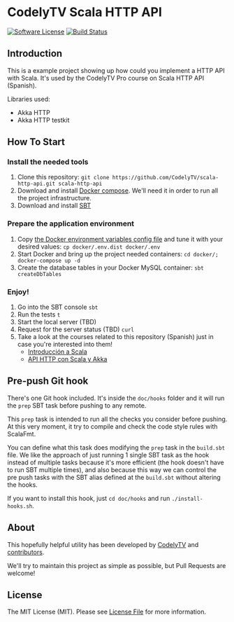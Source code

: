 # CodelyTV Scala HTTP API
 
[![Software License][ico-license]][link-license]
[![Build Status][ico-travis]][link-travis]
 
## Introduction 

This is a example project showing up how could you implement a HTTP API with Scala. It's used by the CodelyTV Pro course on Scala HTTP API (Spanish).

Libraries used:
* Akka HTTP
* Akka HTTP testkit

## How To Start

### Install the needed tools
1. Clone this repository: `git clone https://github.com/CodelyTV/scala-http-api.git scala-http-api`
2. Download and install [Docker compose](https://docs.docker.com/compose/install/). We'll need it in order to run all the project infrastructure.
3. Download and install [SBT](http://www.scala-sbt.org/download.html)

### Prepare the application environment
1. Copy [the Docker environment variables config file](docker/.env.dist) and tune it with your desired values: `cp docker/.env.dist docker/.env`
2. Start Docker and bring up the project needed containers: `cd docker/; docker-compose up -d`
3. Create the database tables in your Docker MySQL container: `sbt createDbTables`

### Enjoy!
1. Go into the SBT console `sbt` 
2. Run the tests `t`
3. Start the local server (TBD)
4. Request for the server status (TBD) `curl`
5. Take a look at the courses related to this repository (Spanish) just in case you're interested into them!
    * [Introducción a Scala](https://pro.codely.tv/library/introduccion-a-scala/63278/about/)
    * [API HTTP con Scala y Akka](https://pro.codely.tv/library/api-http-con-scala-y-akka/66747/about/)

## Pre-push Git hook

There's one Git hook included. It's inside the `doc/hooks` folder and it will run the `prep` SBT task before pushing to any remote.

This `prep` task is intended to run all the checks you consider before pushing. At this very moment, it try to compile and check the code style rules with ScalaFmt.
 
You can define what this task does modifying the `prep` task in the `build.sbt` file. We like the approach of just running 1 single SBT task as the hook instead of multiple tasks because it's more efficient (the hook doesn't have to run SBT multiple times), and also because this way we can control the pre push tasks with the SBT alias defined at the `build.sbt` without altering the hooks.
 
If you want to install this hook, just `cd doc/hooks` and run `./install-hooks.sh`.

## About

This hopefully helpful utility has been developed by [CodelyTV](https://github.com/CodelyTV) and [contributors](https://github.com/CodelyTV/scala-http-api/graphs/contributors).

We'll try to maintain this project as simple as possible, but Pull Requests are welcome!

## License

The MIT License (MIT). Please see [License File][link-license] for more information.

[ico-license]: https://img.shields.io/badge/license-MIT-brightgreen.svg?style=flat-square
[ico-travis]: https://img.shields.io/travis/CodelyTV/scala-http-api/master.svg?style=flat-square

[link-license]: LICENSE
[link-travis]: https://travis-ci.org/CodelyTV/scala-http-api

